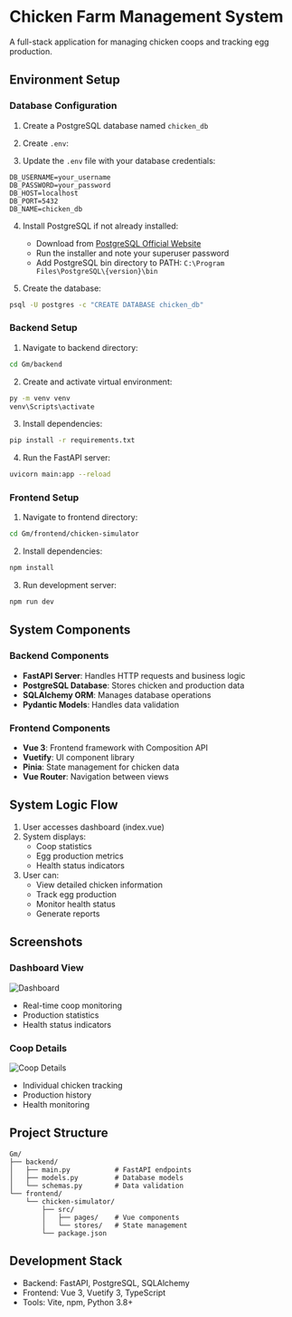 # Chicken Farm Management System

A full-stack application for managing chicken coops and tracking egg production.

## Environment Setup

### Database Configuration

1. Create a PostgreSQL database named `chicken_db`
2. Create `.env`:

3. Update the `.env` file with your database credentials:
```properties
DB_USERNAME=your_username
DB_PASSWORD=your_password
DB_HOST=localhost
DB_PORT=5432
DB_NAME=chicken_db
```

4. Install PostgreSQL if not already installed:
   - Download from [PostgreSQL Official Website](https://www.postgresql.org/download/windows/)
   - Run the installer and note your superuser password
   - Add PostgreSQL bin directory to PATH: `C:\Program Files\PostgreSQL\{version}\bin`

5. Create the database:
```bash
psql -U postgres -c "CREATE DATABASE chicken_db"
```

### Backend Setup
1. Navigate to backend directory:
```bash
cd Gm/backend
```

2. Create and activate virtual environment:
```bash
py -m venv venv
venv\Scripts\activate
```

3. Install dependencies:
```bash
pip install -r requirements.txt
```

4. Run the FastAPI server:
```bash
uvicorn main:app --reload
```

### Frontend Setup
1. Navigate to frontend directory:
```bash
cd Gm/frontend/chicken-simulator
```

2. Install dependencies:
```bash
npm install
```

3. Run development server:
```bash
npm run dev
```

## System Components

### Backend Components
- **FastAPI Server**: Handles HTTP requests and business logic
- **PostgreSQL Database**: Stores chicken and production data
- **SQLAlchemy ORM**: Manages database operations
- **Pydantic Models**: Handles data validation

### Frontend Components
- **Vue 3**: Frontend framework with Composition API
- **Vuetify**: UI component library
- **Pinia**: State management for chicken data
- **Vue Router**: Navigation between views

## System Logic Flow
1. User accesses dashboard (index.vue)
2. System displays:
   - Coop statistics
   - Egg production metrics
   - Health status indicators
3. User can:
   - View detailed chicken information
   - Track egg production
   - Monitor health status
   - Generate reports

## Screenshots

### Dashboard View
![Dashboard](screenshots/dashboard.png)
- Real-time coop monitoring
- Production statistics
- Health status indicators

### Coop Details
![Coop Details](screenshots/coop-details.png)
- Individual chicken tracking
- Production history
- Health monitoring

## Project Structure
```
Gm/
├── backend/
│   ├── main.py           # FastAPI endpoints
│   ├── models.py         # Database models
│   └── schemas.py        # Data validation
└── frontend/
    └── chicken-simulator/
        ├── src/
        │   ├── pages/    # Vue components
        │   └── stores/   # State management
        └── package.json
```

## Development Stack
- Backend: FastAPI, PostgreSQL, SQLAlchemy
- Frontend: Vue 3, Vuetify 3, TypeScript
- Tools: Vite, npm, Python 3.8+
